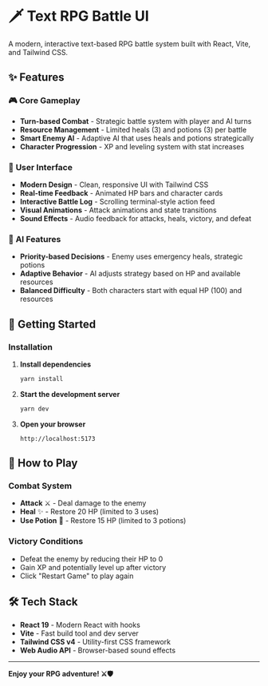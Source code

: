 # 🗡️ Text RPG Battle UI

A modern, interactive text-based RPG battle system built with React, Vite, and Tailwind CSS.

## ✨ Features

### 🎮 **Core Gameplay**
- **Turn-based Combat** - Strategic battle system with player and AI turns
- **Resource Management** - Limited heals (3) and potions (3) per battle
- **Smart Enemy AI** - Adaptive AI that uses heals and potions strategically
- **Character Progression** - XP and leveling system with stat increases

### 🎨 **User Interface**
- **Modern Design** - Clean, responsive UI with Tailwind CSS
- **Real-time Feedback** - Animated HP bars and character cards
- **Interactive Battle Log** - Scrolling terminal-style action feed
- **Visual Animations** - Attack animations and state transitions
- **Sound Effects** - Audio feedback for attacks, heals, victory, and defeat

### 🤖 **AI Features**
- **Priority-based Decisions** - Enemy uses emergency heals, strategic potions
- **Adaptive Behavior** - AI adjusts strategy based on HP and available resources
- **Balanced Difficulty** - Both characters start with equal HP (100) and resources

## 🚀 **Getting Started**

### Installation

1. **Install dependencies**
   ```bash
   yarn install
   ```

2. **Start the development server**
   ```bash
   yarn dev
   ```

3. **Open your browser**
   ```
   http://localhost:5173
   ```

## 🎯 **How to Play**

### **Combat System**
- **Attack** ⚔️ - Deal damage to the enemy
- **Heal** ✨ - Restore 20 HP (limited to 3 uses)
- **Use Potion** 💊 - Restore 15 HP (limited to 3 potions)

### **Victory Conditions**
- Defeat the enemy by reducing their HP to 0
- Gain XP and potentially level up after victory
- Click "Restart Game" to play again

## 🛠️ **Tech Stack**

- **React 19** - Modern React with hooks
- **Vite** - Fast build tool and dev server
- **Tailwind CSS v4** - Utility-first CSS framework
- **Web Audio API** - Browser-based sound effects

---

**Enjoy your RPG adventure! ⚔️🛡️**
